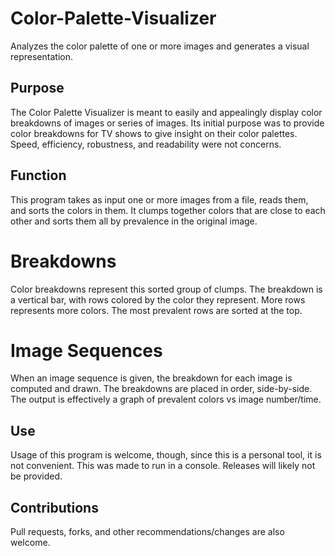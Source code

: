# Color-Palette-Visualizer
Analyzes the color palette of one or more images and generates a visual representation.

## Purpose
The Color Palette Visualizer is meant to easily and appealingly display color breakdowns of images or series of images. Its initial purpose was to provide color breakdowns for TV shows to give insight on their color palettes. Speed, efficiency, robustness, and readability were not concerns.

## Function
This program takes as input one or more images from a file, reads them, and sorts the colors in them. It clumps together colors that are close to each other and sorts them all by prevalence in the original image. 
# Breakdowns
Color breakdowns represent this sorted group of clumps. The breakdown is a vertical bar, with rows colored by the color they represent. More rows represents more colors. The most prevalent rows are sorted at the top.
# Image Sequences
When an image sequence is given, the breakdown for each image is computed and drawn. The breakdowns are placed in order, side-by-side. The output is effectively a graph of prevalent colors vs image number/time.

## Use
Usage of this program is welcome, though, since this is a personal tool, it is not convenient. This was made to run in a console. Releases will likely not be provided.

## Contributions
Pull requests, forks, and other recommendations/changes are also welcome.
